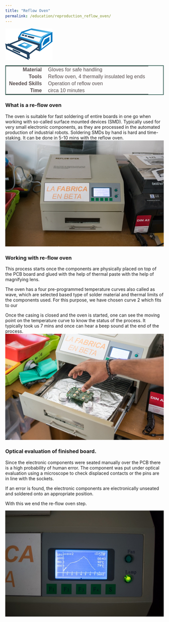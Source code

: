 ```yaml
---
title: "Reflow Oven"
permalink: /education/reproduction_reflow_oven/
---
```


![icon_reflow](/media_files/steps_reflow.png)

<style type="text/css">
.tg  {border-collapse:collapse;border-spacing:5;border-color:#416960;border-width:2px; border-style:solid;}
.tg td{font-family:Arial, sans-serif;font-size:16px;padding:2px 10px;border-style:solid;border-width:0px;overflow:hidden;word-break:normal;border-color:#bbb;color:#594F4F;}
.tg .tg-rmb8{font-weight:bold;vertical-align:top; text-align:right;}
.tg .tg-rmb9{vertical-align:top}
.tg .tg-yw4l{font-weight:bold;vertical-align:top; text-align:right;}
.tg .tg-yw42{vertical-align:top}
</style>

<table class="tg">
  <tr>
    <td class="tg-yw4l">Material</td>
    <td class="tg-yw42">Gloves for safe handling</td>
  </tr>
  <tr>
    <td class="tg-rmb8">Tools</td>
    <td class="tg-rmb9">Reflow oven, 4 thermally insulated leg ends</td>
  </tr>
  <tr>
    <td class="tg-yw4l">Needed Skills<br></td>
    <td class="tg-yw42">Operation of reflow oven</td>
  </tr>
  <tr>
    <td class="tg-rmb8">Time</td>
    <td class="tg-rmb9">circa 10 minutes</td>
  </tr>
</table>

### What is a re-flow oven
The oven is suitable for fast soldering of entire boards in one go when working with so-called surface mounted devices (SMD).
Typically used for very small electronic components, as they are processed in the automated production of industrial robots.
Soldering SMDs by hand is hard and time-staking. It can be done in 5-10 mins with the reflow oven.
![First look of re-flow oven](/media_files/reflow_display_options.jpg)

### Working with re-flow oven

This process starts once the components are physically placed on top of the PCB board and glued with the help of thermal paste with the help of magnifying lens.

The oven has a four pre-programmed temperature curves also called as wave, which are selected based type of solder material and thermal limits of the components used. For this purpose, we have chosen curve 2 which fits to our

Once the casing is closed and the oven is started, one can see the moving point on the temperature curve to know the status of the process. It typically took us 7 mins and once can hear a beep sound at the end of the process.
![Placing the BMS Inside the reflow oven](/media_files/reflow_placing_equipment.jpg)

### Optical evaluation of finished board.

Since the electronic components were seated manually over the PCB there is a high probability of human error. The component was put under optical evaluation using a microscope to check displaced contacts or the pins are in line with the sockets.

If an error is found, the electronic components are electronically unseated and soldered onto an appropriate position.

With this we end the re-flow oven step.

![Setting the power curve - wave 2](/media_files/reflow_progress_curve.jpg)
